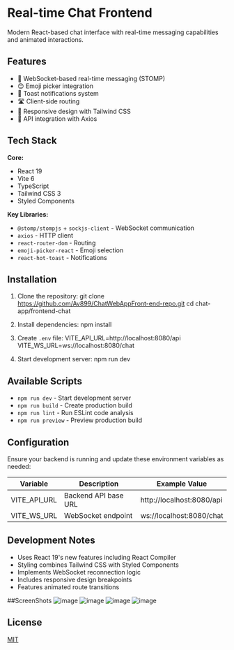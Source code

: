 # Real-time Chat Frontend

Modern React-based chat interface with real-time messaging capabilities and animated interactions.

## Features

- 💬 WebSocket-based real-time messaging (STOMP)
- 😊 Emoji picker integration
- 🔔 Toast notifications system
- 🛣️ Client-side routing
- 📱 Responsive design with Tailwind CSS
- 🔄 API integration with Axios

## Tech Stack

**Core:**
- React 19
- Vite 6
- TypeScript
- Tailwind CSS 3
- Styled Components

**Key Libraries:**
- `@stomp/stompjs` + `sockjs-client` - WebSocket communication
- `axios` - HTTP client
- `react-router-dom` - Routing
- `emoji-picker-react` - Emoji selection
- `react-hot-toast` - Notifications

## Installation

1. Clone the repository:
   git clone https://github.com/Av899/ChatWebAppFront-end-repo.git
   cd chat-app/frontend-chat
   
2. Install dependencies:
   npm install
   
3. Create `.env` file:
   VITE_API_URL=http://localhost:8080/api
   VITE_WS_URL=ws://localhost:8080/chat

4. Start development server:
   npm run dev

## Available Scripts

- `npm run dev` - Start development server
- `npm run build` - Create production build
- `npm run lint` - Run ESLint code analysis
- `npm run preview` - Preview production build

## Configuration

Ensure your backend is running and update these environment variables as needed:

| Variable         | Description                | Example Value              |
|------------------|----------------------------|----------------------------|
| VITE_API_URL     | Backend API base URL       | http://localhost:8080/api  |
| VITE_WS_URL      | WebSocket endpoint         | ws://localhost:8080/chat   |

## Development Notes

- Uses React 19's new features including React Compiler
- Styling combines Tailwind CSS with Styled Components
- Implements WebSocket reconnection logic
- Includes responsive design breakpoints
- Features animated route transitions

##ScreenShots
![image](https://github.com/user-attachments/assets/9268fed8-b6b7-43ed-b528-66dc30a68c95)
![image](https://github.com/user-attachments/assets/6e2af851-e1be-4f3c-bb5f-a9917eeb3013)
![image](https://github.com/user-attachments/assets/f261535a-e492-43b6-ab85-76c7bbd0e154)
![image](https://github.com/user-attachments/assets/a5b171dc-1877-42c8-827d-af67c1777912)





## License

[MIT](https://choosealicense.com/licenses/mit/)

